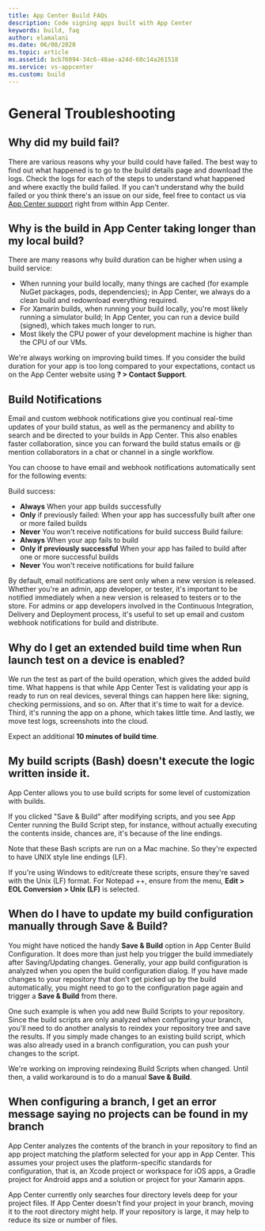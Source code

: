 ```yaml
---
title: App Center Build FAQs
description: Code signing apps built with App Center
keywords: build, faq
author: elamalani
ms.date: 06/08/2020
ms.topic: article
ms.assetid: bcb76094-34c6-48ae-a24d-60c14a261518
ms.service: vs-appcenter
ms.custom: build
---
```


# General Troubleshooting
## Why did my build fail?
There are various reasons why your build could have failed. The best way to find out what happened is to go to the build details page and download the logs. Check the logs for each of the steps to understand what happened and where exactly the build failed. If you can't understand why the build failed or you think there's an issue on our side, feel free to contact us via [App Center support](~/appcenter/general/support-center/index.md) right from within App Center.

## Why is the build in App Center taking longer than my local build?
There are many reasons why build duration can be higher when using a build service:

* When running your build locally, many things are cached (for example NuGet packages, pods, dependencies); in App Center, we always do a clean build and redownload everything required.
* For Xamarin builds, when running your build locally, you're most likely running a simulator build; In App Center, you can run a device build (signed), which takes much longer to run.
* Most likely the CPU power of your development machine is higher than the CPU of our VMs.

We're always working on improving build times. If you consider the build duration for your app is too long compared to your expectations, contact us on the App Center website using **? > Contact Support**.

## Build Notifications
Email and custom webhook notifications give you continual real-time updates of your build status, as well as the permanency and ability to search and be directed to your builds in App Center. This also enables faster collaboration, since you can forward the build status emails or @ mention collaborators in a chat or channel in a single workflow.

You can choose to have email and webhook notifications automatically sent for the following events:

Build success:
* **Always** When your app builds successfully
* **Only** if previously failed: When your app has successfully built after one or more failed builds
* **Never** You won't receive notifications for build success
Build failure:
* **Always** When your app fails to build
* **Only if previously successful** When your app has failed to build after one or more successful builds
* **Never** You won't receive notifications for build failure

By default, email notifications are sent only when a new version is released. Whether you're an admin, app developer, or tester, it's important to be notified immediately when a new version is released to testers or to the store. For admins or app developers involved in the Continuous Integration, Delivery and Deployment process, it's useful to set up email and custom webhook notifications for build and distribute.


## Why do I get an extended build time when **Run launch test on a device** is enabled?
We run the test as part of the build operation, which gives the added build time. What happens is that while App Center Test is validating your app is ready to run on real devices, several things can happen here like: signing, checking permissions, and so on. After that it's time to wait for a device. Third, it's running the app on a phone, which takes little time. And lastly, we move test logs, screenshots into the cloud.

Expect an additional **10 minutes of build time**.

## My build scripts (Bash) doesn't execute the logic written inside it.
App Center allows you to use build scripts for some level of customization with builds. 

If you clicked "Save & Build" after modifying scripts, and you see App Center running the Build Script step, for instance, without actually executing the contents inside, chances are, it's because of the line endings.

Note that these Bash scripts are run on a Mac machine. So they're expected to have UNIX style line endings (LF).

If you're using Windows to edit/create these scripts, ensure they're saved with the Unix (LF) format. For Notepad ++, ensure from the menu, **Edit > EOL Conversion > Unix (LF)** is selected.

## When do I have to update my build configuration manually through Save & Build?
You might have noticed the handy **Save & Build** option in App Center Build Configuration. It does more than just help you trigger the build immediately after Saving/Updating changes. Generally, your app build configuration is analyzed when you open the build configuration dialog. If you have made changes to your repository that don't get picked up by the build automatically, you might need to go to the configuration page again and trigger a **Save & Build** from there.

One such example is when you add new Build Scripts to your repository. Since the build scripts are only analyzed when configuring your branch, you'll need to do another analysis to reindex your repository tree and save the results. If you simply made changes to an existing build script, which was also already used in a branch configuration, you can push your changes to the script.

We're working on improving reindexing Build Scripts when changed. Until then, a valid workaround is to do a manual **Save & Build**.

## When configuring a branch, I get an error message saying no projects can be found in my branch
App Center analyzes the contents of the branch in your repository to find an app project matching the platform selected for your app in App Center. This assumes your project uses the platform-specific standards for configuration, that is, an Xcode project or workspace for iOS apps, a Gradle project for Android apps and a solution or project for your Xamarin apps.

App Center currently only searches four directory levels deep for your project files. If App Center doesn't find your project in your branch, moving it to the root directory might help. If your repository is large, it may help to reduce its size or number of files.
